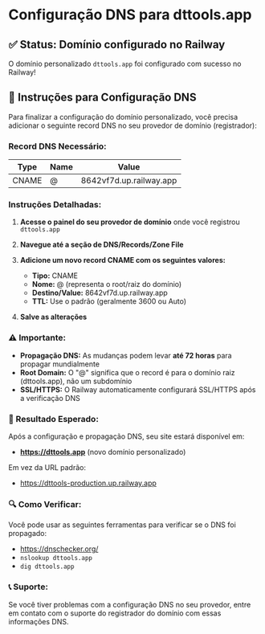 # Configuração DNS para dttools.app

## ✅ Status: Domínio configurado no Railway

O domínio personalizado `dttools.app` foi configurado com sucesso no Railway!

## 🔧 Instruções para Configuração DNS

Para finalizar a configuração do domínio personalizado, você precisa adicionar o seguinte record DNS no seu provedor de domínio (registrador):

### Record DNS Necessário:

| Type  | Name | Value                   |
|-------|------|-------------------------|
| CNAME | @    | 8642vf7d.up.railway.app |

### Instruções Detalhadas:

1. **Acesse o painel do seu provedor de domínio** onde você registrou `dttools.app`

2. **Navegue até a seção de DNS/Records/Zone File**

3. **Adicione um novo record CNAME com os seguintes valores:**
   - **Tipo:** CNAME
   - **Nome:** @ (representa o root/raiz do domínio)
   - **Destino/Value:** 8642vf7d.up.railway.app
   - **TTL:** Use o padrão (geralmente 3600 ou Auto)

4. **Salve as alterações**

### ⚠️ Importante:

- **Propagação DNS:** As mudanças podem levar **até 72 horas** para propagar mundialmente
- **Root Domain:** O "@" significa que o record é para o domínio raiz (dttools.app), não um subdomínio
- **SSL/HTTPS:** O Railway automaticamente configurará SSL/HTTPS após a verificação DNS

### 🎯 Resultado Esperado:

Após a configuração e propagação DNS, seu site estará disponível em:
- **https://dttools.app** (novo domínio personalizado)

Em vez da URL padrão:
- https://dttools-production.up.railway.app

### 🔍 Como Verificar:

Você pode usar as seguintes ferramentas para verificar se o DNS foi propagado:
- https://dnschecker.org/
- `nslookup dttools.app`
- `dig dttools.app`

### 📞 Suporte:

Se você tiver problemas com a configuração DNS no seu provedor, entre em contato com o suporte do registrador do domínio com essas informações DNS.